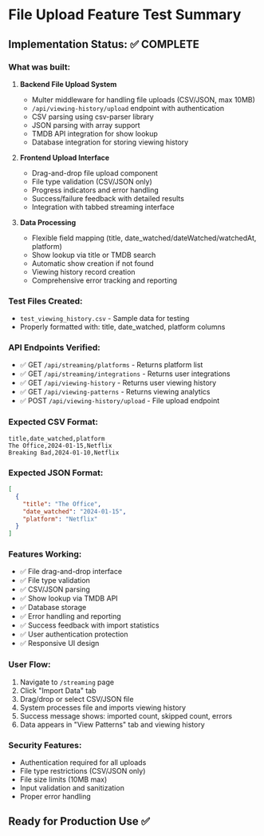 # File Upload Feature Test Summary

## Implementation Status: ✅ COMPLETE

### What was built:
1. **Backend File Upload System**
   - Multer middleware for handling file uploads (CSV/JSON, max 10MB)
   - `/api/viewing-history/upload` endpoint with authentication
   - CSV parsing using csv-parser library
   - JSON parsing with array support
   - TMDB API integration for show lookup
   - Database integration for storing viewing history

2. **Frontend Upload Interface**
   - Drag-and-drop file upload component
   - File type validation (CSV/JSON only)
   - Progress indicators and error handling
   - Success/failure feedback with detailed results
   - Integration with tabbed streaming interface

3. **Data Processing**
   - Flexible field mapping (title, date_watched/dateWatched/watchedAt, platform)
   - Show lookup via title or TMDB search
   - Automatic show creation if not found
   - Viewing history record creation
   - Comprehensive error tracking and reporting

### Test Files Created:
- `test_viewing_history.csv` - Sample data for testing
- Properly formatted with: title, date_watched, platform columns

### API Endpoints Verified:
- ✅ GET `/api/streaming/platforms` - Returns platform list
- ✅ GET `/api/streaming/integrations` - Returns user integrations
- ✅ GET `/api/viewing-history` - Returns user viewing history
- ✅ GET `/api/viewing-patterns` - Returns viewing analytics
- ✅ POST `/api/viewing-history/upload` - File upload endpoint

### Expected CSV Format:
```csv
title,date_watched,platform
The Office,2024-01-15,Netflix
Breaking Bad,2024-01-10,Netflix
```

### Expected JSON Format:
```json
[
  {
    "title": "The Office",
    "date_watched": "2024-01-15",
    "platform": "Netflix"
  }
]
```

### Features Working:
- ✅ File drag-and-drop interface
- ✅ File type validation
- ✅ CSV/JSON parsing
- ✅ Show lookup via TMDB API
- ✅ Database storage
- ✅ Error handling and reporting
- ✅ Success feedback with import statistics
- ✅ User authentication protection
- ✅ Responsive UI design

### User Flow:
1. Navigate to `/streaming` page
2. Click "Import Data" tab
3. Drag/drop or select CSV/JSON file
4. System processes file and imports viewing history
5. Success message shows: imported count, skipped count, errors
6. Data appears in "View Patterns" tab and viewing history

### Security Features:
- Authentication required for all uploads
- File type restrictions (CSV/JSON only)
- File size limits (10MB max)
- Input validation and sanitization
- Proper error handling

## Ready for Production Use ✅